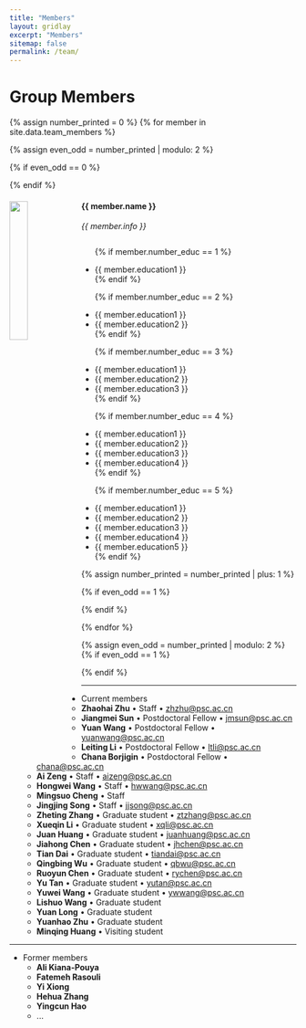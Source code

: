```yaml
---
title: "Members"
layout: gridlay
excerpt: "Members"
sitemap: false
permalink: /team/
---
```


# Group Members


{% assign number_printed = 0 %}
{% for member in site.data.team_members %}

{% assign even_odd = number_printed | modulo: 2 %}

{% if even_odd == 0 %}
<div class="row">
{% endif %}

<div class="col-sm-6 clearfix">
  <img src="{{ site.url }}{{ site.baseurl }}/images/teampic/{{ member.photo }}" class="img-responsive" width="25%" style="float: left" />
  <h4>{{ member.name }}</h4>
  <i>{{ member.info }}</i>
  <ul style="overflow: hidden">

  {% if member.number_educ == 1 %}
  <li> {{ member.education1 }} </li>
  {% endif %}

  {% if member.number_educ == 2 %}
  <li> {{ member.education1 }} </li>
  <li> {{ member.education2 }} </li>
  {% endif %}

  {% if member.number_educ == 3 %}
  <li> {{ member.education1 }} </li>
  <li> {{ member.education2 }} </li>
  <li> {{ member.education3 }} </li>
  {% endif %}

  {% if member.number_educ == 4 %}
  <li> {{ member.education1 }} </li>
  <li> {{ member.education2 }} </li>
  <li> {{ member.education3 }} </li>
  <li> {{ member.education4 }} </li>
  {% endif %}

  {% if member.number_educ == 5 %}
  <li> {{ member.education1 }} </li>
  <li> {{ member.education2 }} </li>
  <li> {{ member.education3 }} </li>
  <li> {{ member.education4 }} </li>
  <li> {{ member.education5 }} </li>
  {% endif %}

  </ul>
</div>

{% assign number_printed = number_printed | plus: 1 %}

{% if even_odd == 1 %}
</div>
{% endif %}

{% endfor %}

{% assign even_odd = number_printed | modulo: 2 %}
{% if even_odd == 1 %}
</div>
{% endif %}

---

- Current members
  - **Zhaohai Zhu** • Staff • <zhzhu@psc.ac.cn>
  - **Jiangmei Sun** • Postdoctoral Fellow • <jmsun@psc.ac.cn>
  - **Yuan Wang** • Postdoctoral Fellow • <yuanwang@psc.ac.cn>
  - **Leiting Li** • Postdoctoral Fellow • <ltli@psc.ac.cn>
  - **Chana Borjigin** • Postdoctoral Fellow • <chana@psc.ac.cn>
  - **Ai Zeng** • Staff • <aizeng@psc.ac.cn>
  - **Hongwei Wang** • Staff • <hwwang@psc.ac.cn>
  - **Mingsuo Cheng** • Staff
  - **Jingjing Song** • Staff • <jjsong@psc.ac.cn>
  - **Zheting Zhang** • Graduate student • <ztzhang@psc.ac.cn>
  - **Xueqin Li** • Graduate student • <xqli@psc.ac.cn>
  - **Juan Huang** • Graduate student • <juanhuang@psc.ac.cn>
  - **Jiahong Chen** • Graduate student • <jhchen@psc.ac.cn>
  - **Tian Dai** • Graduate student • <tiandai@psc.ac.cn>
  - **Qingbing Wu** • Graduate student • <qbwu@psc.ac.cn>
  - **Ruoyun Chen** • Graduate student • <rychen@psc.ac.cn>
  - **Yu Tan** • Graduate student • <yutan@psc.ac.cn>
  - **Yuwei Wang** • Graduate student • <ywwang@psc.ac.cn>
  - **Lishuo Wang** • Graduate student
  - **Yuan Long** • Graduate student
  - **Yuanhao Zhu** • Graduate student
  - **Minqing Huang** • Visiting student

---

- Former members
  - **Ali Kiana-Pouya** 
  - **Fatemeh Rasouli** 
  - **Yi Xiong** 
  - **Hehua Zhang**
  - **Yingcun Hao**
  - ...

